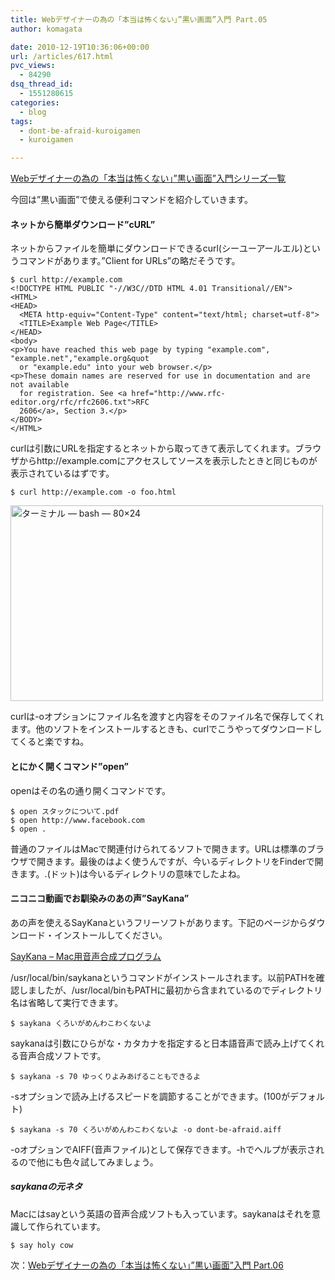 ```yaml
---
title: Webデザイナーの為の「本当は怖くない」”黒い画面”入門 Part.05
author: komagata

date: 2010-12-19T10:36:06+00:00
url: /articles/617.html
pvc_views:
  - 84290
dsq_thread_id:
  - 1551280615
categories:
  - blog
tags:
  - dont-be-afraid-kuroigamen
  - kuroigamen

---
```

[Webデザイナーの為の「本当は怖くない」”黒い画面”入門シリーズ一覧][1]

今回は&#8221;黒い画面&#8221;で使える便利コマンドを紹介していきます。

#### ネットから簡単ダウンロード&#8221;cURL&#8221;

ネットからファイルを簡単にダウンロードできるcurl(シーユーアールエル)というコマンドがあります。&#8221;Client for URLs&#8221;の略だそうです。

    $ curl http://example.com
    <!DOCTYPE HTML PUBLIC "-//W3C//DTD HTML 4.01 Transitional//EN">
    <HTML>
    <HEAD>
      <META http-equiv="Content-Type" content="text/html; charset=utf-8">
      <TITLE>Example Web Page</TITLE>
    </HEAD>
    <body> 
    <p>You have reached this web page by typing "example.com",
    "example.net","example.org&quot
      or "example.edu" into your web browser.</p>
    <p>These domain names are reserved for use in documentation and are not available
      for registration. See <a href="http://www.rfc-editor.org/rfc/rfc2606.txt">RFC
      2606</a>, Section 3.</p>
    </BODY>
    </HTML>
    

curlは引数にURLを指定するとネットから取ってきて表示してくれます。ブラウザからhttp://example.comにアクセスしてソースを表示したときと同じものが表示されているはずです。

    $ curl http://example.com -o foo.html

<p class="center">
  <a href="http://www.flickr.com/photos/komagata/5273561768/" title="ターミナル — bash — 80×24 by komagata, on Flickr"><img src="http://farm6.static.flickr.com/5248/5273561768_1a3a31482f.jpg" width="500" height="313" alt="ターミナル — bash — 80×24" /></a>
</p>

curlは-oオプションにファイル名を渡すと内容をそのファイル名で保存してくれます。他のソフトをインストールするときも、curlでこうやってダウンロードしてくると楽ですね。

#### とにかく開くコマンド&#8221;open&#8221;

openはその名の通り開くコマンドです。

    $ open スタックについて.pdf
    $ open http://www.facebook.com
    $ open .

普通のファイルはMacで関連付けられてるソフトで開きます。URLは標準のブラウザで開きます。最後のはよく使うんですが、今いるディレクトリをFinderで開きます。.(ドット)は今いるディレクトリの意味でしたよね。

#### ニコニコ動画でお馴染みのあの声&#8221;SayKana&#8221;

あの声を使えるSayKanaというフリーソフトがあります。下記のページからダウンロード・インストールしてください。

[SayKana &#8211; Mac用音声合成プログラム][2]

/usr/local/bin/saykanaというコマンドがインストールされます。以前PATHを確認しましたが、/usr/local/binもPATHに最初から含まれているのでディレクトリ名は省略して実行できます。

    $ saykana くろいがめんわこわくないよ

saykanaは引数にひらがな・カタカナを指定すると日本語音声で読み上げてくれる音声合成ソフトです。

    $ saykana -s 70 ゆっくりよみあげることもできるよ

-sオプションで読み上げるスピードを調節することができます。(100がデフォルト)

    $ saykana -s 70 くろいがめんわこわくないよ -o dont-be-afraid.aiff

-oオプションでAIFF(音声ファイル)として保存できます。-hでヘルプが表示されるので他にも色々試してみましょう。

<div class="tips">
  <h5>
    saykanaの元ネタ
  </h5>
  
  <p>
    Macにはsayという英語の音声合成ソフトも入っています。saykanaはそれを意識して作られています。
  </p>
  
  <pre><code>$ say holy cow</code></pre>
</div>

次：[Webデザイナーの為の「本当は怖くない」”黒い画面”入門 Part.06][3]

 [1]: http://fjord.jp/tag/dont-be-afraid-kuroigamen
 [2]: http://www.a-quest.com/quickware/saykana/
 [3]: http://fjord.jp/love/622.html